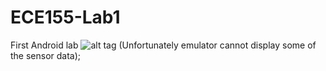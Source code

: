 # ECE155-Lab1
First Android lab
![alt tag](http://i.imgur.com/Af6geyu.png)
(Unfortunately emulator cannot display some of the sensor data);
